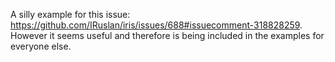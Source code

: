 A silly example for this issue: https://github.com/IRuslan/iris/issues/688#issuecomment-318828259.
However it seems useful and therefore is being included in the examples for everyone else.